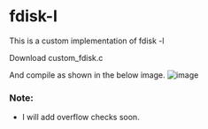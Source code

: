 # fdisk-l

This is a custom implementation of fdisk -l

Download custom_fdisk.c

And compile as shown in the below image.
![image](https://github.com/user-attachments/assets/547d3f77-de24-4b58-9c51-d82d6d4e9677)



### Note:

+ I will add overflow checks soon.

